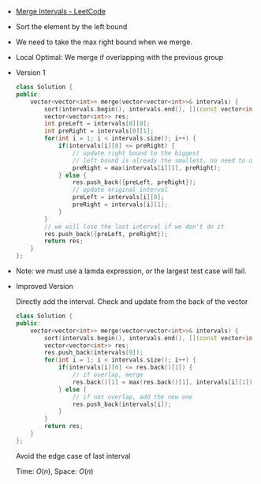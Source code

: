 - [Merge Intervals - LeetCode](https://leetcode.com/problems/merge-intervals/description/)
- Sort the element by the left bound
- We need to take the max right bound when we merge.
- Local Optimal: We merge if overlapping with the previous group
- Version 1
    
    ```C++
    class Solution {
    public:
        vector<vector<int>> merge(vector<vector<int>>& intervals) {
            sort(intervals.begin(), intervals.end(), [](const vector<int>& a, const vector<int>& b){return a[0] < b[0];});
            vector<vector<int>> res;
            int preLeft = intervals[0][0];
            int preRight = intervals[0][1];
            for(int i = 1; i < intervals.size(); i++) {
                if(intervals[i][0] <= preRight) {
                    // update right bound to the biggest
                    // left bound is already the smallest, no need to update
                    preRight = max(intervals[i][1], preRight);
                } else {
                    res.push_back({preLeft, preRight});
                    // update original interval
                    preLeft = intervals[i][0];
                    preRight = intervals[i][1];
                }
            }
            // we will lose the last interval if we don't do it
            res.push_back({preLeft, preRight});
            return res;
        }
    };
    ```
    
- Note: we must use a lamda expression, or the largest test case will fail.
- Improved Version
    
    Directly add the interval. Check and update from the back of the vector
    
    ```C++
    class Solution {
    public:
        vector<vector<int>> merge(vector<vector<int>>& intervals) {
            sort(intervals.begin(), intervals.end(), [](const vector<int>& a, const vector<int>& b){return a[0] < b[0];});
            vector<vector<int>> res;
            res.push_back(intervals[0]);
            for(int i = 1; i < intervals.size(); i++) {
                if(intervals[i][0] <= res.back()[1]) {
                    // if overlap, merge
                    res.back()[1] = max(res.back()[1], intervals[i][1]);
                } else {
                    // if not overlap, add the new one
                    res.push_back(intervals[i]);
                }
            }
            return res;
        }
    };
    ```
    
    Avoid the edge case of last interval
    
    Time: $O(n)$﻿, Space: $O(n)$